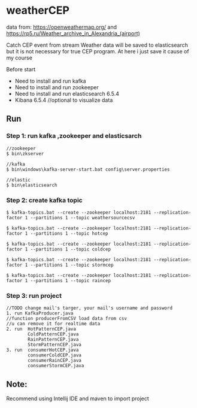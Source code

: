 # weatherCEP
data from: https://openweathermap.org/ 
and https://rp5.ru/Weather_archive_in_Alexandria_(airport)

Catch CEP event from stream
Weather data will be saved to elasticsearch but it is not necessary for true CEP program.
At here i just save it cause of my course

Before start
  - Need to install and run kafka 
  - Need to install and run zookeeper
  - Need to install and run elasticsearch 6.5.4
  - Kibana 6.5.4 //optional to visualize data

## Run
### Step 1: run kafka ,zookeeper and elasticsarch
    //zookeeper
    $ bin\zkserver
    
    //kafka
    $ bin\windows\kafka-server-start.bat config\server.properties
    
    //elastic
    $ bin\elasticsearch
### Step 2: create kafka topic
    $ kafka-topics.bat --create --zookeeper localhost:2181 --replication-factor 1 --partitions 1 --topic weathersourcecsv
    
    $ kafka-topics.bat --create --zookeeper localhost:2181 --replication-factor 1 --partitions 1 --topic hotcep
    
    $ kafka-topics.bat --create --zookeeper localhost:2181 --replication-factor 1 --partitions 1 --topic coldcep
    
    $ kafka-topics.bat --create --zookeeper localhost:2181 --replication-factor 1 --partitions 1 --topic stormcep
    
    $ kafka-topics.bat --create --zookeeper localhost:2181 --replication-factor 1 --partitions 1 --topic raincep
### Step 3: run project
    //TODO change mail's targer, your mail's username and password
    1. run KafkaProducer.java
    //function producerFromCSV load data from csv
    //u can remove it for realtime data
    2. run  HotPatternCEP.java
            ColdPatternCEP.java
            RainPatternCEP.java
            StormPatternCEP.java
    3. run  consumerHotCEP.java
            consumerColdCEP.java
            consumerRainCEP.java
            consumerStormCEP.java
            
## Note:
Recommend using Intellij IDE and maven to import project
    
  
  
  

